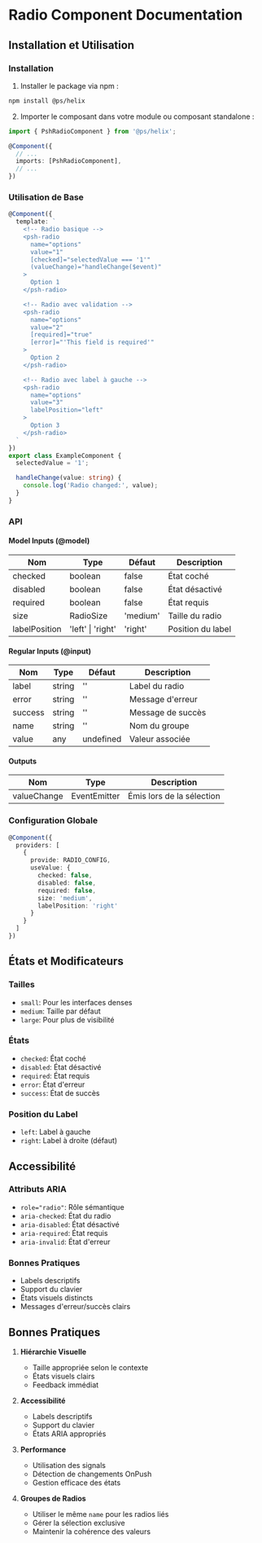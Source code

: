 # Radio Component Documentation

## Installation et Utilisation

### Installation

1. Installer le package via npm :
```bash
npm install @ps/helix
```

2. Importer le composant dans votre module ou composant standalone :
```typescript
import { PshRadioComponent } from '@ps/helix';

@Component({
  // ...
  imports: [PshRadioComponent],
  // ...
})
```

### Utilisation de Base

```typescript
@Component({
  template: `
    <!-- Radio basique -->
    <psh-radio
      name="options"
      value="1"
      [checked]="selectedValue === '1'"
      (valueChange)="handleChange($event)"
    >
      Option 1
    </psh-radio>

    <!-- Radio avec validation -->
    <psh-radio
      name="options"
      value="2"
      [required]="true"
      [error]="'This field is required'"
    >
      Option 2
    </psh-radio>

    <!-- Radio avec label à gauche -->
    <psh-radio
      name="options"
      value="3"
      labelPosition="left"
    >
      Option 3
    </psh-radio>
  `
})
export class ExampleComponent {
  selectedValue = '1';

  handleChange(value: string) {
    console.log('Radio changed:', value);
  }
}
```

### API

#### Model Inputs (@model)
| Nom | Type | Défaut | Description |
|-----|------|---------|-------------|
| checked | boolean | false | État coché |
| disabled | boolean | false | État désactivé |
| required | boolean | false | État requis |
| size | RadioSize | 'medium' | Taille du radio |
| labelPosition | 'left' \| 'right' | 'right' | Position du label |

#### Regular Inputs (@input)
| Nom | Type | Défaut | Description |
|-----|------|---------|-------------|
| label | string | '' | Label du radio |
| error | string | '' | Message d'erreur |
| success | string | '' | Message de succès |
| name | string | '' | Nom du groupe |
| value | any | undefined | Valeur associée |

#### Outputs
| Nom | Type | Description |
|-----|------|-------------|
| valueChange | EventEmitter<any> | Émis lors de la sélection |

### Configuration Globale

```typescript
@Component({
  providers: [
    {
      provide: RADIO_CONFIG,
      useValue: {
        checked: false,
        disabled: false,
        required: false,
        size: 'medium',
        labelPosition: 'right'
      }
    }
  ]
})
```

## États et Modificateurs

### Tailles
- `small`: Pour les interfaces denses
- `medium`: Taille par défaut
- `large`: Pour plus de visibilité

### États
- `checked`: État coché
- `disabled`: État désactivé
- `required`: État requis
- `error`: État d'erreur
- `success`: État de succès

### Position du Label
- `left`: Label à gauche
- `right`: Label à droite (défaut)

## Accessibilité

### Attributs ARIA
- `role="radio"`: Rôle sémantique
- `aria-checked`: État du radio
- `aria-disabled`: État désactivé
- `aria-required`: État requis
- `aria-invalid`: État d'erreur

### Bonnes Pratiques
- Labels descriptifs
- Support du clavier
- États visuels distincts
- Messages d'erreur/succès clairs

## Bonnes Pratiques

1. **Hiérarchie Visuelle**
   - Taille appropriée selon le contexte
   - États visuels clairs
   - Feedback immédiat

2. **Accessibilité**
   - Labels descriptifs
   - Support du clavier
   - États ARIA appropriés

3. **Performance**
   - Utilisation des signals
   - Détection de changements OnPush
   - Gestion efficace des états

4. **Groupes de Radios**
   - Utiliser le même `name` pour les radios liés
   - Gérer la sélection exclusive
   - Maintenir la cohérence des valeurs